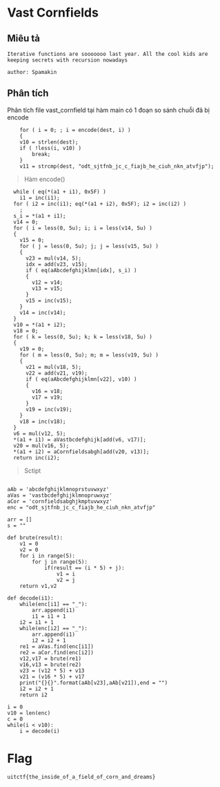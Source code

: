 # Vast Cornfields
## Miêu tả
`Iterative functions are sooooooo last year. All the cool kids are keeping secrets with recursion nowadays`

`author: Spamakin`
## Phân tích
Phân tích file vast_cornfield tại hàm main có 1 đoạn so sánh chuỗi đã bị encode
```
    for ( i = 0; ; i = encode(dest, i) )
    {
    v10 = strlen(dest);
    if ( !less(i, v10) )
        break;
    }
    v11 = strcmp(dest, "odt_sjtfnb_jc_c_fiajb_he_ciuh_nkn_atvfjp");
```

> Hàm encode()
```
  while ( eq(*(a1 + i1), 0x5F) )
    i1 = inc(i1);
  for ( i2 = inc(i1); eq(*(a1 + i2), 0x5F); i2 = inc(i2) )
    ;
  s_i = *(a1 + i1);
  v14 = 0;
  for ( i = less(0, 5u); i; i = less(v14, 5u) )
  {
    v15 = 0;
    for ( j = less(0, 5u); j; j = less(v15, 5u) )
    {
      v23 = mul(v14, 5);
      idx = add(v23, v15);
      if ( eq(aAbcdefghijklmn[idx], s_i) )
      {
        v12 = v14;
        v13 = v15;
      }
      v15 = inc(v15);
    }
    v14 = inc(v14);
  }
  v10 = *(a1 + i2);
  v18 = 0;
  for ( k = less(0, 5u); k; k = less(v18, 5u) )
  {
    v19 = 0;
    for ( m = less(0, 5u); m; m = less(v19, 5u) )
    {
      v21 = mul(v18, 5);
      v22 = add(v21, v19);
      if ( eq(aAbcdefghijklmn[v22], v10) )
      {
        v16 = v18;
        v17 = v19;
      }
      v19 = inc(v19);
    }
    v18 = inc(v18);
  }
  v6 = mul(v12, 5);
  *(a1 + i1) = aVastbcdefghijk[add(v6, v17)];
  v20 = mul(v16, 5);
  *(a1 + i2) = aCornfieldsabgh[add(v20, v13)];
  return inc(i2);
```

> Sctipt 
```

aAb = 'abcdefghijklmnoprstuvwxyz'
aVas = 'vastbcdefghijklmnopruwxyz'
aCor = 'cornfieldsabghjkmptuvwxyz'
enc = "odt_sjtfnb_jc_c_fiajb_he_ciuh_nkn_atvfjp"

arr = []
s = ""

def brute(result):
    v1 = 0  
    v2 = 0
    for i in range(5):
        for j in range(5):
            if(result == (i * 5) + j):
                v1 = i
                v2 = j
    return v1,v2

def decode(i1):
    while(enc[i1] == "_"):
        arr.append(i1)
        i1 = i1 + 1
    i2 = i1 + 1
    while(enc[i2] == "_"):
        arr.append(i1)
        i2 = i2 + 1
    re1 = aVas.find(enc[i1])
    re2 = aCor.find(enc[i2])
    v12,v17 = brute(re1)
    v16,v13 = brute(re2)
    v23 = (v12 * 5) + v13
    v21 = (v16 * 5) + v17
    print("{}{}".format(aAb[v23],aAb[v21]),end = "")
    i2 = i2 + 1
    return i2

i = 0
v10 = len(enc)
c = 0
while(i < v10):
    i = decode(i)

```
# Flag

`uitctf{the_inside_of_a_field_of_corn_and_dreams}`